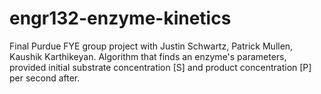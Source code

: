 # engr132-enzyme-kinetics
Final Purdue FYE group project with Justin Schwartz, Patrick Mullen, Kaushik Karthikeyan. Algorithm that finds an enzyme's parameters, provided initial substrate concentration [S] and product concentration [P] per second after.

